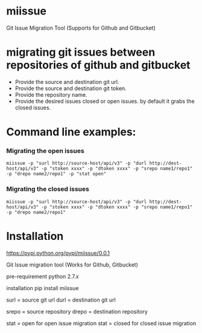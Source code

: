 # miissue
Git Issue Migration Tool (Supports for Github and Gitbucket)

# migrating git issues between repositories of github and gitbucket

 - Provide the source and destination git url.
 - Provide the source and destination git token.
 - Provide the repository name.
 - Provide the desired issues closed or open issues. by default it grabs the closed issues.


# Command line examples:

### Migrating the open issues
```
miissue -p "surl http://source-host/api/v3" -p "durl http://dest-host/api/v3" -p "stoken xxxx" -p "dtoken xxxx" -p "srepo name1/repo1" -p "drepo name2/repo1" -p "stat open"
```

### Migrating the closed issues
```
miissue -p "surl http://source-host/api/v3" -p "durl http://dest-host/api/v3" -p "stoken xxxx" -p "dtoken xxxx" -p "srepo name1/repo1" -p "drepo name2/repo1"
```

# Installation

https://pypi.python.org/pypi/miissue/0.0.1

Git Issue migration tool (Works for Github, Gitbucket)

pre-requirement
	python 2.7.x

installation
	pip install miissue


surl = source git url
durl = destination git url

srepo = source repository 
drepo = destination repository

stat = open for open issue migration
stat = closed for closed issue migration

